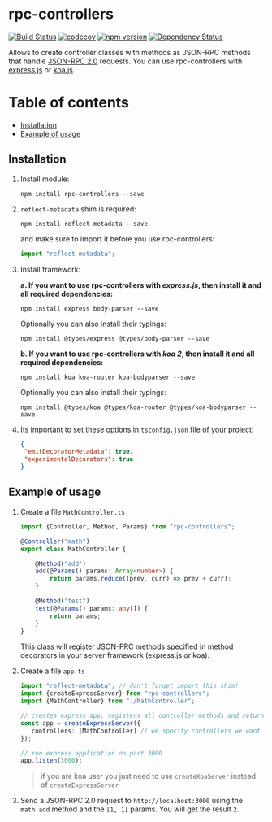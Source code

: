 # rpc-controllers

[![Build Status](https://travis-ci.org/rustamwin/rpc-controllers.svg?branch=master)](https://travis-ci.org/rustamwin/rpc-controllers)
[![codecov](https://codecov.io/gh/rustamwin/rpc-controllers/branch/master/graph/badge.svg)](https://codecov.io/gh/rustamwin/rpc-controllers)
[![npm version](https://badge.fury.io/js/rpc-controllers.svg)](https://badge.fury.io/js/rpc-controllers)
[![Dependency Status](https://david-dm.org/rustamwin/rpc-controllers.svg)](https://david-dm.org/rustamwin/rpc-controllers)

Allows to create controller classes with methods as JSON-RPC methods that handle [JSON-RPC 2.0][3] requests.
You can use rpc-controllers with [express.js][1] or [koa.js][2].

# Table of contents

 * [Installation](#installation)
 * [Example of usage](#example-of-usage)
 
 
## Installation

1. Install module:

    `npm install rpc-controllers --save`

2. `reflect-metadata` shim is required:

    `npm install reflect-metadata --save`

    and make sure to import it before you use rpc-controllers:

    ```typescript
    import "reflect-metadata";
    ```

3. Install framework:

    **a. If you want to use rpc-controllers with *express.js*, then install it and all required dependencies:**

    `npm install express body-parser --save`

    Optionally you can also install their typings:

    `npm install @types/express @types/body-parser --save`

    **b. If you want to use rpc-controllers with *koa 2*, then install it and all required dependencies:**

    `npm install koa koa-router koa-bodyparser --save`

    Optionally you can also install their typings:

    `npm install @types/koa @types/koa-router @types/koa-bodyparser --save`

4. Its important to set these options in `tsconfig.json` file of your project:

    ```json
    {
     "emitDecoratorMetadata": true,
     "experimentalDecorators": true
    }
    ```
    
## Example of usage

1. Create a file `MathController.ts`

    ```typescript
    import {Controller, Method, Params} from "rpc-controllers";
    
    @Controller("math")
    export class MathController {
    
        @Method("add")
        add(@Params() params: Array<number>) {
            return params.reduce((prev, curr) => prev + curr);
        }
    
        @Method("test")
        test(@Params() params: any[]) {
            return params;
        }
    }
    ```
    
    This class will register JSON-PRC methods specified in method decorators in your server framework (express.js or koa).
    
2. Create a file `app.ts`

    ```typescript
    import "reflect-metadata"; // don't forget import this shim!
    import {createExpressServer} from "rpc-controllers";
    import {MathController} from "./MathController";

    // creates express app, registers all controller methods and returns you express app instance
    const app = createExpressServer({
       controllers: [MathController] // we specify controllers we want to use
    });

    // run express application on port 3000
    app.listen(3000);
    ```
    > if you are koa user you just need to use `createKoaServer` instead of `createExpressServer`
    
3. Send a JSON-RPC 2.0 request to `http://localhost:3000` using the `math.add` method and the `[1, 1]` params. You will get the result `2`.

[1]: http://expressjs.com/
[2]: http://koajs.com/
[3]: https://www.jsonrpc.org/specification